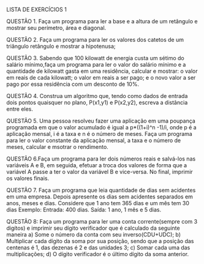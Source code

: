 LISTA DE EXERCÍCIOS 1

QUESTÃO 1. Faça um programa para ler a base e a altura de um retângulo e mostrar seu perímetro, área e diagonal.

QUESTÃO 2. Faça um programa para ler os valores dos catetos de um triângulo retângulo e mostrar a hipotenusa;

QUESTÃO 3. Sabendo que 100 kilowatt de energia custa um sétimo do salário mínimo,faça um programa para ler o valor do salário mínimo e a quantidade de kilowatt gasta
em uma residência, calcular e mostrar: o valor em reais de cada kilowatt; o valor em reais a ser pago;
e o novo valor a ser pago por essa residência com um desconto de 10%.

QUESTÃO 4. Construa um algoritmo que, tendo como dados de entrada dois pontos quaisquer no plano, P(x1,y1) e P(x2,y2), escreva a distância entre eles.

QUESTÃO 5. Uma pessoa resolveu fazer uma aplicação em uma poupança programada em que o valor acumulado é igual a p*((1+i)^n -1)/i, onde p é a aplicação mensal,
i é a taxa e n é o número de meses. Faça um programa para ler o valor constante da aplicação mensal, a taxa e o número de meses, calcular e msotrar o rendimento.

QUESTÃO 6.Faça um programa para ler dois números reais e salvá-los nas variáveis A e B, em seguida, efetuar a troca dos valores de forma que a variável A passe a ter o valor da variável B e vice-versa. No final, imprimir os valores finais.

QUESTÃO 7. Faça um programa que leia quantidade de dias sem acidentes em uma empresa. Depois apresente os dias sem acidentes separados em anos, meses e dias. Considere que 1 ano tem 365 dias e um mês tem 30 dias
Exemplo:
Entrada: 400 dias. Saída: 1 ano, 1 mês e 5 dias.

QUESTÃO 8: Faça um programa para ler uma conta corrente(sempre com 3 digítos) e imprimir seu dígito verificador que é calculado da seguinte maneira
  a) Some o número da conta com seu inverso(CDU+UDC);
  b) Multiplicar cada dígito da soma por sua posição, sendo que a posição das centenas é 1, das dezenas é 2 e das unidades 3;
  c) Somar cada uma das multiplicações;
  d) O dígito verificador é o último dígito da soma anterior. 
